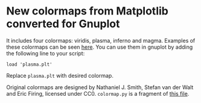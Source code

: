 # New colormaps from Matplotlib converted for Gnuplot

It includes four colormaps: viridis, plasma, inferno and magma. Examples of these colormaps can be seen [here](https://bids.github.io/colormap/). You can use them in gnuplot by adding the following line to your script:

    load 'plasma.plt'

Replace `plasma.plt` with desired colormap.

Original colormaps are designed by Nathaniel J. Smith, Stefan van der Walt and Eric Firing, licensed under CC0. `colormap.py` is a fragment of [this file](https://github.com/BIDS/colormap/blob/master/colormaps.py).
